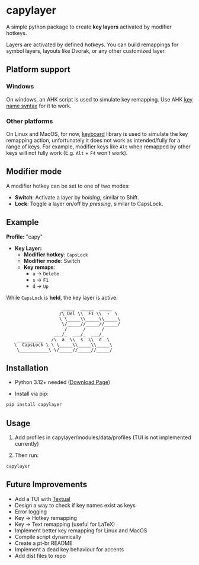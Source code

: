 # capylayer
A simple python package to create **key layers** activated by modifier hotkeys.

Layers are activated by defined hotkeys. You can build remappings for symbol layers, layouts like Dvorak, or any other customized layer.

## Platform support
### Windows
On windows, an AHK script is used to simulate key remapping. Use AHK [key name syntax](https://documentation.help/AutoHotkey-en/KeyList.htm#keyboard) for it to work.

### Other platforms
On Linux and MacOS, for now, [keyboard](https://github.com/boppreh/keyboard/) library is used to simulate the key remapping action, unfortunately it does not work as intended/fully for a range of keys. For example, modifier keys like `Alt` when remapped by other keys will not fully work (E.g. `Alt` + `F4` won't work).

## Modifier mode
A modifier hotkey can be set to one of two modes:
- **Switch**: Activate a layer by *holding*, similar to Shift.
- **Lock**: Toggle a layer on/off by *pressing*, similar to CapsLock.

## Example

**Profile:** "capy"
- **Key Layer:**
    - **Modifier hotkey**: `CapsLock`  
    - **Modifier mode**: Switch  
    - **Key remaps**:
        - `a` → `Delete`
        - `s` → `F1`
        - `d` → `Up`

While `CapsLock` is **held**, the key layer is active:
```
                     _____  _____  _____ 
                    /\ Del \\  F1 \\  ↑  \ 
                    \ \_____\\_____\\_____\
                     \/_____//_____//_____/
                      /      /      / 
                  ___/_  ___/_  ___/_   
    __________   /\  a  \\  s  \\  d  \     
   \  CapsLock \ \ \_____\\_____\\_____\    
    \___________\ \/_____//_____//_____/  
```

## Installation

- Python 3.12+ needed ([Download Page](https://www.python.org/downloads/))

- Install via pip:
```bash
pip install capylayer
```

## Usage
1. Add profiles in capylayer/modules/data/profiles (TUI is not implemented currently)

2. Then run:
```bash
capylayer
```

## Future Improvements
- Add a TUI with [Textual](https://github.com/Textualize/textual)
- Design a way to check if key names exist as keys
- Error logging
- Key -> Hotkey remapping
- Key -> Text remapping (useful for LaTeX)
- Implement better key remapping for Linux and MacOS
- Compile script dynamically
- Create a pt-br README
- Implement a dead key behaviour for accents
- Add dist files to repo